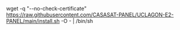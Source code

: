 wget -q "--no-check-certificate" https://raw.githubusercontent.com/CASASAT-PANEL/UCLAGON-E2-PANEL/main/install.sh -O - | /bin/sh

